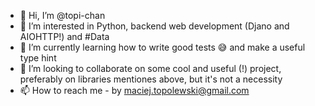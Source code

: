 - 👋 Hi, I’m @topi-chan
- 👀 I’m interested in Python, backend web development (Djano and AIOHTTP!) and #Data
- 🌱 I’m currently learning how to write good tests 😅 and make a useful type hint
- 💞️ I’m looking to collaborate on some cool and useful (!) project, preferably on libraries mentiones above, but it's not a necessity 
- 📫 How to reach me - by maciej.topolewski@gmail.com

<!---
topi-chan/topi-chan is a ✨ special ✨ repository because its `README.md` (this file) appears on your GitHub profile.
You can click the Preview link to take a look at your changes.
--->
